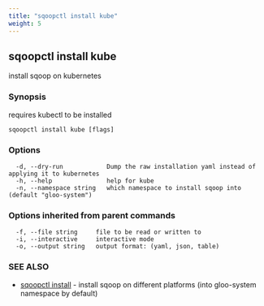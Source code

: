 ```yaml
---
title: "sqoopctl install kube"
weight: 5
---
```

## sqoopctl install kube

install sqoop on kubernetes

### Synopsis

requires kubectl to be installed

```
sqoopctl install kube [flags]
```

### Options

```
  -d, --dry-run            Dump the raw installation yaml instead of applying it to kubernetes
  -h, --help               help for kube
  -n, --namespace string   which namespace to install sqoop into (default "gloo-system")
```

### Options inherited from parent commands

```
  -f, --file string     file to be read or written to
  -i, --interactive     interactive mode
  -o, --output string   output format: (yaml, json, table)
```

### SEE ALSO

* [sqoopctl install](../sqoopctl_install)	 - install sqoop on different platforms (into gloo-system namespace by default)

